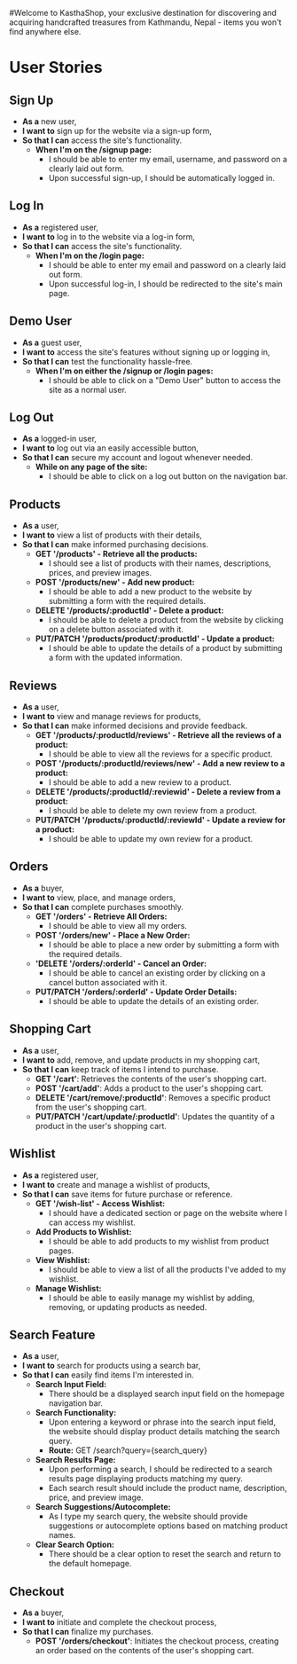 #Welcome to KasthaShop, your exclusive destination for discovering and acquiring handcrafted treasures from Kathmandu, Nepal - items you won't find anywhere else.

# User Stories

## Sign Up
- **As a** new user,
- **I want to** sign up for the website via a sign-up form,
- **So that I can** access the site's functionality.
  - **When I'm on the /signup page:**
    - I should be able to enter my email, username, and password on a clearly laid out form.
    - Upon successful sign-up, I should be automatically logged in.

## Log In
- **As a** registered user,
- **I want to** log in to the website via a log-in form,
- **So that I can** access the site's functionality.
  - **When I'm on the /login page:**
    - I should be able to enter my email and password on a clearly laid out form.
    - Upon successful log-in, I should be redirected to the site's main page.

## Demo User
- **As a** guest user,
- **I want to** access the site's features without signing up or logging in,
- **So that I can** test the functionality hassle-free.
  - **When I'm on either the /signup or /login pages:**
    - I should be able to click on a "Demo User" button to access the site as a normal user.

## Log Out
- **As a** logged-in user,
- **I want to** log out via an easily accessible button,
- **So that I can** secure my account and logout whenever needed.
  - **While on any page of the site:**
    - I should be able to click on a log out button on the navigation bar.

## Products
- **As a** user,
- **I want to** view a list of products with their details,
- **So that I can** make informed purchasing decisions.
  - **GET '/products' - Retrieve all the products:**
    - I should see a list of products with their names, descriptions, prices, and preview images.
  - **POST '/products/new' - Add new product:**
    - I should be able to add a new product to the website by submitting a form with the required details.
  - **DELETE '/products/:productId' - Delete a product:**
    - I should be able to delete a product from the website by clicking on a delete button associated with it.
  - **PUT/PATCH '/products/product/:productId' - Update a product:**
    - I should be able to update the details of a product by submitting a form with the updated information.

## Reviews
- **As a** user,
- **I want to** view and manage reviews for products,
- **So that I can** make informed decisions and provide feedback.
  - **GET '/products/:productId/reviews' - Retrieve all the reviews of a product:**
    - I should be able to view all the reviews for a specific product.
  - **POST '/products/:productId/reviews/new' - Add a new review to a product:**
    - I should be able to add a new review to a product.
  - **DELETE '/products/:productId/:reviewid' - Delete a review from a product:**
    - I should be able to delete my own review from a product.
  - **PUT/PATCH '/products/:productId/:reviewId' - Update a review for a product:**
    - I should be able to update my own review for a product.

## Orders
- **As a** buyer,
- **I want to** view, place, and manage orders,
- **So that I can** complete purchases smoothly.
  - **GET '/orders' - Retrieve All Orders:**
    - I should be able to view all my orders.
  - **POST '/orders/new' - Place a New Order:**
    - I should be able to place a new order by submitting a form with the required details.
  - **'DELETE '/orders/:orderId' - Cancel an Order:**
    - I should be able to cancel an existing order by clicking on a cancel button associated with it.
  - **PUT/PATCH '/orders/:orderId' - Update Order Details:**
    - I should be able to update the details of an existing order.

## Shopping Cart
- **As a** user,
- **I want to** add, remove, and update products in my shopping cart,
- **So that I can** keep track of items I intend to purchase.
  - **GET '/cart'**: Retrieves the contents of the user's shopping cart.
  - **POST '/cart/add'**: Adds a product to the user's shopping cart.
  - **DELETE '/cart/remove/:productId'**: Removes a specific product from the user's shopping cart.
  - **PUT/PATCH '/cart/update/:productId'**: Updates the quantity of a product in the user's shopping cart.

## Wishlist
- **As a** registered user,
- **I want to** create and manage a wishlist of products,
- **So that I can** save items for future purchase or reference.
  - **GET '/wish-list' - Access Wishlist:**
    - I should have a dedicated section or page on the website where I can access my wishlist.
  - **Add Products to Wishlist:**
    - I should be able to add products to my wishlist from product pages.
  - **View Wishlist:**
    - I should be able to view a list of all the products I've added to my wishlist.
  - **Manage Wishlist:**
    - I should be able to easily manage my wishlist by adding, removing, or updating products as needed.

## Search Feature
- **As a** user,
- **I want to** search for products using a search bar,
- **So that I can** easily find items I'm interested in.
  - **Search Input Field:**
    - There should be a displayed search input field on the homepage navigation bar.
  - **Search Functionality:**
    - Upon entering a keyword or phrase into the search input field, the website should display product details matching the search query.
    - **Route:** GET /search?query={search_query}
  - **Search Results Page:**
    - Upon performing a search, I should be redirected to a search results page displaying products matching my query.
    - Each search result should include the product name, description, price, and preview image.
  - **Search Suggestions/Autocomplete:**
    - As I type my search query, the website should provide suggestions or autocomplete options based on matching product names.
  - **Clear Search Option:**
    - There should be a clear option to reset the search and return to the default homepage.

## Checkout
- **As a** buyer,
- **I want to** initiate and complete the checkout process,
- **So that I can** finalize my purchases.
  - **POST '/orders/checkout'**: Initiates the checkout process, creating an order based on the contents of the user's shopping cart.
